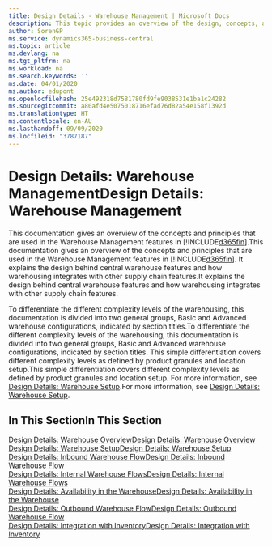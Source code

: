 ```yaml
---
title: Design Details - Warehouse Management | Microsoft Docs
description: This topic provides an overview of the design, concepts, and principles behind the Warehouse Management features in Business Central.
author: SorenGP
ms.service: dynamics365-business-central
ms.topic: article
ms.devlang: na
ms.tgt_pltfrm: na
ms.workload: na
ms.search.keywords: ''
ms.date: 04/01/2020
ms.author: edupont
ms.openlocfilehash: 25e492318d7581780fd9fe9038531e1ba1c24282
ms.sourcegitcommit: a80afd4e5075018716efad76d82a54e158f1392d
ms.translationtype: HT
ms.contentlocale: en-AU
ms.lasthandoff: 09/09/2020
ms.locfileid: "3787187"
---
```

# <a name="design-details-warehouse-management"></a><span data-ttu-id="6a861-103">Design Details: Warehouse Management</span><span class="sxs-lookup"><span data-stu-id="6a861-103">Design Details: Warehouse Management</span></span>
<span data-ttu-id="6a861-104">This documentation gives an overview of the concepts and principles that are used in the Warehouse Management features in [!INCLUDE[d365fin](includes/d365fin_md.md)].</span><span class="sxs-lookup"><span data-stu-id="6a861-104">This documentation gives an overview of the concepts and principles that are used in the Warehouse Management features in [!INCLUDE[d365fin](includes/d365fin_md.md)].</span></span> <span data-ttu-id="6a861-105">It explains the design behind central warehouse features and how warehousing integrates with other supply chain features.</span><span class="sxs-lookup"><span data-stu-id="6a861-105">It explains the design behind central warehouse features and how warehousing integrates with other supply chain features.</span></span>  

<span data-ttu-id="6a861-106">To differentiate the different complexity levels of the warehousing, this documentation is divided into two general groups, Basic and Advanced warehouse configurations, indicated by section titles.</span><span class="sxs-lookup"><span data-stu-id="6a861-106">To differentiate the different complexity levels of the warehousing, this documentation is divided into two general groups, Basic and Advanced warehouse configurations, indicated by section titles.</span></span> <span data-ttu-id="6a861-107">This simple differentiation covers different complexity levels as defined by product granules and location setup.</span><span class="sxs-lookup"><span data-stu-id="6a861-107">This simple differentiation covers different complexity levels as defined by product granules and location setup.</span></span> <span data-ttu-id="6a861-108">For more information, see [Design Details: Warehouse Setup](design-details-warehouse-setup.md).</span><span class="sxs-lookup"><span data-stu-id="6a861-108">For more information, see [Design Details: Warehouse Setup](design-details-warehouse-setup.md).</span></span>  

## <a name="in-this-section"></a><span data-ttu-id="6a861-109">In This Section</span><span class="sxs-lookup"><span data-stu-id="6a861-109">In This Section</span></span>  
[<span data-ttu-id="6a861-110">Design Details: Warehouse Overview</span><span class="sxs-lookup"><span data-stu-id="6a861-110">Design Details: Warehouse Overview</span></span>](design-details-warehouse-overview.md)  
[<span data-ttu-id="6a861-111">Design Details: Warehouse Setup</span><span class="sxs-lookup"><span data-stu-id="6a861-111">Design Details: Warehouse Setup</span></span>](design-details-warehouse-setup.md)  
[<span data-ttu-id="6a861-112">Design Details: Inbound Warehouse Flow</span><span class="sxs-lookup"><span data-stu-id="6a861-112">Design Details: Inbound Warehouse Flow</span></span>](design-details-inbound-warehouse-flow.md)  
[<span data-ttu-id="6a861-113">Design Details: Internal Warehouse Flows</span><span class="sxs-lookup"><span data-stu-id="6a861-113">Design Details: Internal Warehouse Flows</span></span>](design-details-internal-warehouse-flows.md)  
[<span data-ttu-id="6a861-114">Design Details: Availability in the Warehouse</span><span class="sxs-lookup"><span data-stu-id="6a861-114">Design Details: Availability in the Warehouse</span></span>](design-details-availability-in-the-warehouse.md)  
[<span data-ttu-id="6a861-115">Design Details: Outbound Warehouse Flow</span><span class="sxs-lookup"><span data-stu-id="6a861-115">Design Details: Outbound Warehouse Flow</span></span>](design-details-outbound-warehouse-flow.md)  
[<span data-ttu-id="6a861-116">Design Details: Integration with Inventory</span><span class="sxs-lookup"><span data-stu-id="6a861-116">Design Details: Integration with Inventory</span></span>](design-details-integration-with-inventory.md)
